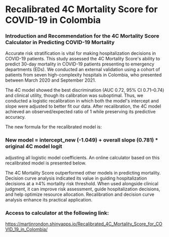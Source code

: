# Recalibrated 4C Mortality Score for COVID-19 in Colombia

### Introduction and Recommendation for the 4C Mortality Score Calculator in Predicting COVID-19 Mortality

Accurate risk stratification is vital for making hospitalization decisions in COVID-19 patients. This study assessed the 4C Mortality Score's ability to predict 30-day mortality in COVID-19 patients presenting to emergency departments (EDs). We conducted an external validation using a cohort of patients from seven high-complexity hospitals in Colombia, who presented between March 2020 and September 2021.

The 4C model showed the best discrimination (AUC 0.72, 95% CI 0.71–0.74) and clinical utility, though its calibration was suboptimal. Thus, we conducted a logistic recalibration in which both the model's intercept and slope were adjusted to better fit our data.  After recalibration, the 4C model achieved an observed/expected ratio of 1 while preserving its predictive accuracy. 


The new formula for the recalibrated model is:


### New model = intercept_new (-1.049) + overall slope (0.781) * original 4C model logit

adjusting all logistic model coefficients. An online calculator based on this recalibrated model is presented below.

The 4C Mortality Score outperformed other models in predicting mortality. Decision curve analysis indicated its value in guiding hospitalization decisions at a ≥4% mortality risk threshold. When used alongside clinical judgment, it can improve risk assessment, guide hospitalization decisions, and help optimize resource allocation. Recalibration and decision curve analysis enhance its practical application.

### Access to calculator at the following link:

https://martinrondon.shinyapps.io/Recalibrated_4C_Mortality_Score_for_COVID_19_in_Colombia/



